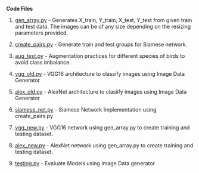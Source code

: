 **Code Files**

1) [gen_array.py](https://github.com/AKASH2907/bird-species-classification/blob/master/working%20codes/gen_array.py) - Generates X_train, Y_train, X_test, Y_test from given train and test data. The images can be of any size depending on the resizing parameters provided.

2) [create_pairs.py](https://github.com/AKASH2907/bird-species-classification/blob/master/working%20codes/create_pairs.py) - Generate train and test groups for Siamese network.

3) [aug_test.py](https://github.com/AKASH2907/bird-species-classification/blob/master/working%20codes/aug_test.py) - Augmentation practices for different species of birds to avoid class imbalance.

4) [vgg_old.py](https://github.com/AKASH2907/bird-species-classification/blob/master/working%20codes/vgg_old.py) - VGG16 architecture to classify images using Image Data Generator

5) [alex_old.py](https://github.com/AKASH2907/bird-species-classification/blob/master/working%20codes/alex_old.py) - AlexNet architecture to clasiify images using Image Data Generator

6) [siamese_net.py](https://github.com/AKASH2907/bird-species-classification/blob/master/working%20codes/siamese_net.py) - Siamese Network Implementation using create_pairs.py

7) [vgg_new.py](https://github.com/AKASH2907/bird-species-classification/blob/master/working%20codes/vgg_new.py) - VGG16 network using gen_array.py to create training and testing dataset.

8) [alex_new.py](https://github.com/AKASH2907/bird-species-classification/blob/master/working%20codes/alex_new.py) - AlexNet network using gen_array.py to create training and testing dataset.

9) [testing.py](https://github.com/AKASH2907/bird-species-classification/blob/master/working%20codes/testing.py) - Evaluate Models using Image Data generator
